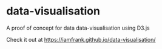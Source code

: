 # data-visualisation

A proof of concept for data data-visualisation using D3.js

Check it out at https://iamfrank.github.io/data-visualisation/
